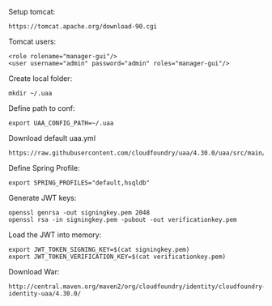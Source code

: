 Setup tomcat:
```
https://tomcat.apache.org/download-90.cgi
```

Tomcat users:
```
<role rolename="manager-gui"/>
<user username="admin" password="admin" roles="manager-gui"/>
```

Create local folder:
```
mkdir ~/.uaa
```

Define path to conf:
```
export UAA_CONFIG_PATH=~/.uaa
```

Download default uaa.yml
```
https://raw.githubusercontent.com/cloudfoundry/uaa/4.30.0/uaa/src/main/resources/required_configuration.yml
```

Define Spring Profile:
```
export SPRING_PROFILES="default,hsqldb"
```

Generate JWT keys:
```
openssl genrsa -out signingkey.pem 2048
openssl rsa -in signingkey.pem -pubout -out verificationkey.pem
```

Load the JWT into memory:
```
export JWT_TOKEN_SIGNING_KEY=$(cat signingkey.pem)
export JWT_TOKEN_VERIFICATION_KEY=$(cat verificationkey.pem)
```

Download War:
```
http://central.maven.org/maven2/org/cloudfoundry/identity/cloudfoundry-identity-uaa/4.30.0/
```
